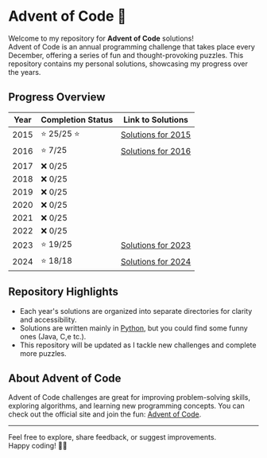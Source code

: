 # Advent of Code 🎄

Welcome to my repository for **Advent of Code** solutions!  
Advent of Code is an annual programming challenge that takes place every December, offering a series of fun and thought-provoking puzzles. This repository contains my personal solutions, showcasing my progress over the years.

## Progress Overview

| Year  | Completion Status | Link to Solutions                        |
|-------|--------------------|------------------------------------------|
| 2015  | ⭐ 25/25 ⭐       | [Solutions for 2015](https://github.com/TheoHorn/advent-of-code/tree/main/2015) |
| 2016  | ⭐ 7/25            | [Solutions for 2016](https://github.com/TheoHorn/advent-of-code/tree/main/2016) |                                         |
| 2017  | ❌ 0/25            |                                          |
| 2018  | ❌ 0/25            |                                          |
| 2019  | ❌ 0/25            |                                          |
| 2020  | ❌ 0/25            |                                          |
| 2021  | ❌ 0/25            |                                          |
| 2022  | ❌ 0/25            |                                          |
| 2023  | ⭐ 19/25           | [Solutions for 2023](https://github.com/TheoHorn/advent-of-code/tree/main/2023) |
| 2024  | ⭐ 18/18           | [Solutions for 2024](https://github.com/TheoHorn/advent-of-code/tree/main/2024) |

## Repository Highlights
- Each year's solutions are organized into separate directories for clarity and accessibility.
- Solutions are written mainly in [Python](https://github.com/TheoHorn/advent-of-code), but you could find some funny ones (Java, C,e tc.).  
- This repository will be updated as I tackle new challenges and complete more puzzles.

## About Advent of Code
Advent of Code challenges are great for improving problem-solving skills, exploring algorithms, and learning new programming concepts. You can check out the official site and join the fun: [Advent of Code](https://adventofcode.com/).

---

Feel free to explore, share feedback, or suggest improvements.  
Happy coding! 🎅🌟
